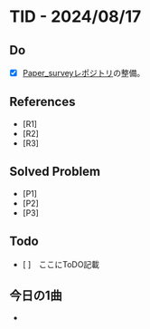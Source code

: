 # TID - 2024/08/17
<!--
## Learnings
- 
- 
-->


## Do
- [x] [Paper_surveyレポジトリ](https://github.com/Taka0007/Paper_survey)の整備。

## References
- [R1] 
- [R2] 
- [R3] 

## Solved Problem
- [P1] 
- [P2] 
- [P3] 


## Todo
- [ ]　ここにToDO記載

## 今日の1曲
- 
